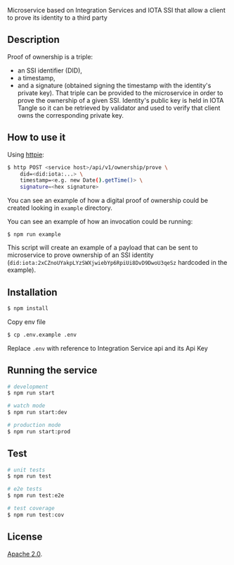 Microservice based on Integration Services and IOTA SSI that allow a client to prove its identity to a third party

## Description

Proof of ownership is a triple:
- an SSI identifier (DID), 
- a timestamp, 
- and a signature (obtained signing the timestamp with the identity's private key).
That triple can be provided to the microservice in order to prove the ownership of a given SSI.
Identity's public key is held in IOTA Tangle so it can be retrieved by validator and used to
verify that client owns the corresponding private key.

## How to use it

Using [httpie](https://httpie.io/):

```bash
$ http POST <service host>/api/v1/ownership/prove \
    did=<did:iota:...> \
    timestamp=<e.g. new Date().getTime()> \
    signature=<hex signature>
```

You can see an example of how a digital proof of ownership 
could be created looking in `example` directory.

You can see an example of how an invocation could be running:

```
$ npm run example 
```

This script will create an example of a payload that can be sent to microservice to prove ownership of an SSI identity (`did:iota:2xCZnoUYakpLYzSWXjwiebYp6RpiUi8DvD9DwoU3qeSz` hardcoded in the example).

## Installation

```bash
$ npm install
```

Copy env file
```bash
$ cp .env.example .env
```

Replace `.env` with reference to Integration Service api and its Api Key

## Running the service

```bash
# development
$ npm run start

# watch mode
$ npm run start:dev

# production mode
$ npm run start:prod
```

## Test

```bash
# unit tests
$ npm run test

# e2e tests
$ npm run test:e2e

# test coverage
$ npm run test:cov
```
## License

[Apache 2.0](LICENSE).
